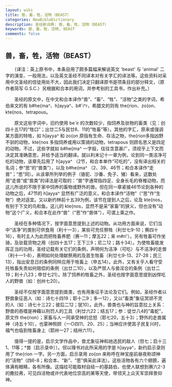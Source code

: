 ```yaml
---
layout: wiki
title: 兽，畜，牲，活物（BEAST）
categories: NewBibleDictionary
description: 圣经新词典: 兽，畜，牲，活物（BEAST）
keywords: 兽，畜，牲，活物, BEAST
comments: false
---
```


## 兽，畜，牲，活物（BEAST）

　　〔译注：英上原书中，本条目用了颇多篇幅来解说英文 'beast' 与 'animal' 二字的演变、一般用法，以及英文圣经不同译本对有关字汇的译法等。这些资料对采用中文圣经的信徒用处不大，因此我们决定只翻译原书是项条目的部分释文，（原作者简写 G.S.C.）另根据和合本的用词，并参考别的工具书，作出补充。〕

　　圣经的原文中，在中文和合本译作“兽”、“畜”、“牲”、“活物”之类的字词，希伯来文的有 b#he{ma^、h]ayya^、b#`i^r，希腊文的则有 the{rion、zo{on、kte{nos、tetrapous。

　　原文这些字词中，旧约使用 be`ir 的次数较少，指饲养及驮物的畜类（见：创四十五17的“牲口”；出廿二5与民廿8、11的“牲畜”等）。其他的字汇，原来或强调某方面的特牲，如 h]ayya^ 和 zo{on 原指有生命、存活之物，the{rion多指凶野不驯的动物，kte{nos 多指饲养或用以策骑的动物，tetrapous 则顾名思义是四足的动物。不过，这些字就如 b#he{ma^ 一字般，往往含意甚广，须视乎上下文而决定其准确意思，并给予适当的翻译。就以利末记十一章为例，论到同一类洁净可吃的动物，该章先后用了 h]ayya^ （2节，和合本单作“可吃的”，没有译出相关的名词；参“思”的“兽类”），以及 b#he{ma^ （2、39、46节；和合本译作“走兽”；“思”同）。从该章所列举的例子（骆驼、沙番、免子、猪）看来，这数处用“走兽”或“兽类”的译法是可取的：“兽”字通常指四足、全身长毛的脊椎动物，而这儿所说的不限于家中饲养的畜物或野外的兽。但在同一章紧接46节论到各种的动物之后，47节的 h]ayya^ 显然有广泛的意义，和合本译作“活物”（“思”作“生物”）绝对适宜。又以新约林前十五39为例，该节在提到人之后，论及 kte{nos，有别于下文的鸟和鱼。这儿的 kte{nos，显然不是采“家畜”的狭义，但也没有“动物”这个广义，和合本在此作“兽”（“思”作“兽体”），可谓上乘之作。

　　圣经在多种情况下，按字面意思提到上述的动物。从功用方面来说，它们当中“洁净”的类别可供食用（利十一3），某些可充任祭牲（利廿七9-10；赛四十16），有时主人为此而把牲畜养肥（赛一11；摩五22；来 m#ri'）。另有牲畜可作坐骑，及驮载货物之用（创四十五17；王下三9；尼二12；路十34）。为使牲畜能发挥正当的功用，圣经记载有关它们的条例，声明何为洁净（可吃）与不洁净的走兽（利十一1-8），表明如何处理献祭用的及首生牲畜（利廿七9-13、27-28；民三13），指出安息日的条例同样应用于牲畜上（申五14）。此外，又有关乎人看守受托牲畜失责如何赔偿的条例（出廿二10），以及严禁人与兽淫合的条例（出廿二19；利十八23；申廿七21）。除了饲养的牲畜之外，圣经也按字面意思提到凶悍吃人的野兽（如：创卅七20）。

　　圣经不仅按字面意思提到兽类，也有用象征手法论及它们。例如，圣经作者以野兽象征恶人（如：诗七十四19；耶十二9；多一12），又以“畜类”象征冥顽不灵的人（如：诗七十三22；彼后二12；犹10）。此外，兽类也与神的旨意拉上关系：野兽的吞噬是神藉以刑罚人的工具（利廿六22；结五17；参：徒廿八4的“毒蛇”，原文作 the{rion）；家畜与人一同承受神的忿怒（耶七20，五十3）；野外的走兽属神（诗五十10），也蒙神照顾（一○四11、20、25）；当神应许使其子民复兴时，福气也临到牲畜身上（耶卅一27；结卅六11）。

　　值得一提的是，启示文学作品中，兽尤象征神和祂选民的敌人（但七；启十三1、11等；*兽〔启示录中〕）。但以理书对此所采用的字是 h]ayya^，新约启示录则用了 the{rion 一字。另一方面，启示录用 zo{on 来称呼在神宝座前昼夜称颂神的“活物”（四6-8；和合本、“新”、“思”俱采此译法）。这些活物各有六个翅膀，遍体满有眼睛，各有所像。这描绘可能取材自结一的基路伯，也使人联想到赛六2-3的撒拉弗，可见四活物或许代表地位崇高的某等天使，带领天上众天军崇拜景仰神。









